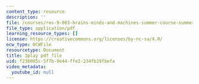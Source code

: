 ```yaml
---
content_type: resource
description: ''
file: /courses/res-9-003-brains-minds-and-machines-summer-course-summer-2015/f236005c5f7b9e44ffe2234fb29fbefa_zAx-EEelmLc.pdf
file_type: application/pdf
learning_resource_types: []
license: https://creativecommons.org/licenses/by-nc-sa/4.0/
ocw_type: OCWFile
resourcetype: Document
title: 3play pdf file
uid: f236005c-5f7b-9e44-ffe2-234fb29fbefa
video_metadata:
  youtube_id: null
---
```

